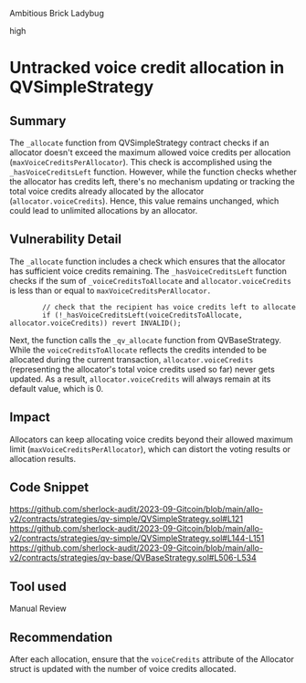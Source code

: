 Ambitious Brick Ladybug

high

# Untracked voice credit allocation in QVSimpleStrategy
## Summary
The `_allocate` function from QVSimpleStrategy contract checks if an allocator doesn't exceed the maximum allowed voice credits per allocation (`maxVoiceCreditsPerAllocator`). This check is accomplished using the `_hasVoiceCreditsLeft` function. However, while the function checks whether the allocator has credits left, there's no mechanism updating or tracking the total voice credits already allocated by the allocator (`allocator.voiceCredits`). Hence, this value remains unchanged, which could lead to unlimited allocations by an allocator.

## Vulnerability Detail
The `_allocate` function includes a check which ensures that the allocator has sufficient voice credits remaining. The `_hasVoiceCreditsLeft` function checks if the sum of `_voiceCreditsToAllocate` and `allocator.voiceCredits` is less than or equal to `maxVoiceCreditsPerAllocator.`

```solidity
        // check that the recipient has voice credits left to allocate
        if (!_hasVoiceCreditsLeft(voiceCreditsToAllocate, allocator.voiceCredits)) revert INVALID();
```
Next, the function calls the `_qv_allocate` function from QVBaseStrategy. While the `voiceCreditsToAllocate` reflects the credits intended to be allocated during the current transaction, `allocator.voiceCredits` (representing the allocator's total voice credits used so far) never gets updated. As a result, `allocator.voiceCredits` will always remain at its default value, which is 0.


## Impact
Allocators can keep allocating voice credits beyond their allowed maximum limit (`maxVoiceCreditsPerAllocator`), which can distort the voting results or allocation results.
## Code Snippet
https://github.com/sherlock-audit/2023-09-Gitcoin/blob/main/allo-v2/contracts/strategies/qv-simple/QVSimpleStrategy.sol#L121
https://github.com/sherlock-audit/2023-09-Gitcoin/blob/main/allo-v2/contracts/strategies/qv-simple/QVSimpleStrategy.sol#L144-L151
https://github.com/sherlock-audit/2023-09-Gitcoin/blob/main/allo-v2/contracts/strategies/qv-base/QVBaseStrategy.sol#L506-L534
## Tool used

Manual Review

## Recommendation
After each allocation, ensure that the `voiceCredits` attribute of the Allocator struct is updated with the number of voice credits allocated.